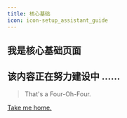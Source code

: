 ```yaml
---
title: 核心基础
icon: icon-setup_assistant_guide
---
```


<!-- more -->

## 我是核心基础页面

## 该内容正在努力建设中 ......

> That's a Four-Oh-Four.

[Take me home.](/blog/)